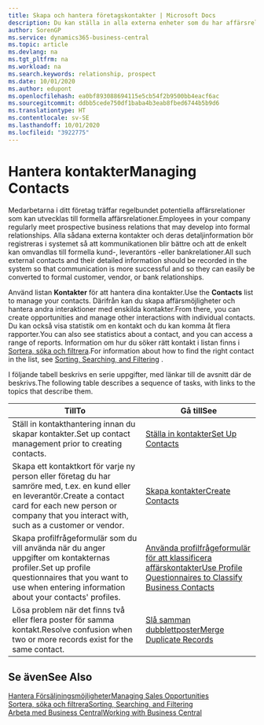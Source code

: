 ```yaml
---
title: Skapa och hantera företagskontakter | Microsoft Docs
description: Du kan ställa in alla externa enheter som du har affärsrelationer med (till exempel potentiella kunder, leverantörer och konsulter) för kontakter.
author: SorenGP
ms.service: dynamics365-business-central
ms.topic: article
ms.devlang: na
ms.tgt_pltfrm: na
ms.workload: na
ms.search.keywords: relationship, prospect
ms.date: 10/01/2020
ms.author: edupont
ms.openlocfilehash: ea0bf893088694115e5cb54f2b9500bb4eacf6ac
ms.sourcegitcommit: ddbb5cede750df1baba4b3eab8fbed6744b5b9d6
ms.translationtype: HT
ms.contentlocale: sv-SE
ms.lasthandoff: 10/01/2020
ms.locfileid: "3922775"
---
```

# <a name="managing-contacts"></a><span data-ttu-id="29a1c-103">Hantera kontakter</span><span class="sxs-lookup"><span data-stu-id="29a1c-103">Managing Contacts</span></span>

<span data-ttu-id="29a1c-104">Medarbetarna i ditt företag träffar regelbundet potentiella affärsrelationer som kan utvecklas till formella affärsrelationer.</span><span class="sxs-lookup"><span data-stu-id="29a1c-104">Employees in your company regularly meet prospective business relations that may develop into formal relationships.</span></span> <span data-ttu-id="29a1c-105">Alla sådana externa kontakter och deras detaljinformation bör registreras i systemet så att kommunikationen blir bättre och att de enkelt kan omvandlas till formella kund-, leverantörs -eller bankrelationer.</span><span class="sxs-lookup"><span data-stu-id="29a1c-105">All such external contacts and their detailed information should be recorded in the system so that communication is more successful and so they can easily be converted to formal customer, vendor, or bank relationships.</span></span>

<span data-ttu-id="29a1c-106">Använd listan **Kontakter** för att hantera dina kontakter.</span><span class="sxs-lookup"><span data-stu-id="29a1c-106">Use the **Contacts** list to manage your contacts.</span></span> <span data-ttu-id="29a1c-107">Därifrån kan du skapa affärsmöjligheter och hantera andra interaktioner med enskilda kontakter.</span><span class="sxs-lookup"><span data-stu-id="29a1c-107">From there, you can create opportunities and manage other interactions with individual contacts.</span></span> <span data-ttu-id="29a1c-108">Du kan också visa statistik om en kontakt och du kan komma åt flera rapporter.</span><span class="sxs-lookup"><span data-stu-id="29a1c-108">You can also see statistics about a contact, and you can access a range of reports.</span></span> <span data-ttu-id="29a1c-109">Information om hur du söker rätt kontakt i listan finns i [Sortera, söka och filtrera](ui-enter-criteria-filters.md).</span><span class="sxs-lookup"><span data-stu-id="29a1c-109">For information about how to find the right contact in the list, see [Sorting, Searching, and Filtering](ui-enter-criteria-filters.md) .</span></span>  

<span data-ttu-id="29a1c-110">I följande tabell beskrivs en serie uppgifter, med länkar till de avsnitt där de beskrivs.</span><span class="sxs-lookup"><span data-stu-id="29a1c-110">The following table describes a sequence of tasks, with links to the topics that describe them.</span></span>

| <span data-ttu-id="29a1c-111">Till</span><span class="sxs-lookup"><span data-stu-id="29a1c-111">To</span></span> | <span data-ttu-id="29a1c-112">Gå till</span><span class="sxs-lookup"><span data-stu-id="29a1c-112">See</span></span> |
| --- | --- |
| <span data-ttu-id="29a1c-113">Ställ in kontakthantering innan du skapar kontakter.</span><span class="sxs-lookup"><span data-stu-id="29a1c-113">Set up contact management prior to creating contacts.</span></span> |[<span data-ttu-id="29a1c-114">Ställa in kontakter</span><span class="sxs-lookup"><span data-stu-id="29a1c-114">Set Up Contacts</span></span>](marketing-setup-contacts.md) |
| <span data-ttu-id="29a1c-115">Skapa ett kontaktkort för varje ny person eller företag du har samröre med, t.ex. en kund eller en leverantör.</span><span class="sxs-lookup"><span data-stu-id="29a1c-115">Create a contact card for each new person or company that you interact with, such as a customer or vendor.</span></span> |[<span data-ttu-id="29a1c-116">Skapa kontakter</span><span class="sxs-lookup"><span data-stu-id="29a1c-116">Create Contacts</span></span>](marketing-create-contact-companies.md) |
|<span data-ttu-id="29a1c-117">Skapa profilfrågeformulär som du vill använda när du anger uppgifter om kontakternas profiler.</span><span class="sxs-lookup"><span data-stu-id="29a1c-117">Set up profile questionnaires that you want to use when entering information about your contacts' profiles.</span></span>|[<span data-ttu-id="29a1c-118">Använda profilfrågeformulär för att klassificera affärskontakter</span><span class="sxs-lookup"><span data-stu-id="29a1c-118">Use Profile Questionnaires to Classify Business Contacts</span></span>](marketing-create-contact-profile-questionnaire.md)|
|<span data-ttu-id="29a1c-119">Lösa problem när det finns två eller flera poster för samma kontakt.</span><span class="sxs-lookup"><span data-stu-id="29a1c-119">Resolve confusion when two or more records exist for the same contact.</span></span>|[<span data-ttu-id="29a1c-120">Slå samman dubblettposter</span><span class="sxs-lookup"><span data-stu-id="29a1c-120">Merge Duplicate Records</span></span>](sales-how-merge-duplicate-records.md)|

## <a name="see-also"></a><span data-ttu-id="29a1c-121">Se även</span><span class="sxs-lookup"><span data-stu-id="29a1c-121">See Also</span></span>

[<span data-ttu-id="29a1c-122">Hantera Försäljningsmöjligheter</span><span class="sxs-lookup"><span data-stu-id="29a1c-122">Managing Sales Opportunities</span></span>](marketing-manage-sales-opportunities.md)  
[<span data-ttu-id="29a1c-123">Sortera, söka och filtrera</span><span class="sxs-lookup"><span data-stu-id="29a1c-123">Sorting, Searching, and Filtering</span></span>](ui-enter-criteria-filters.md)  
[<span data-ttu-id="29a1c-124">Arbeta med Business Central</span><span class="sxs-lookup"><span data-stu-id="29a1c-124">Working with Business Central</span></span>](ui-work-product.md)  
